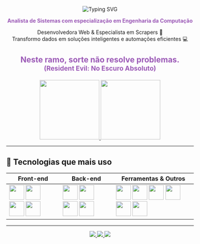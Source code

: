 <div align="center">

![Typing SVG](https://readme-typing-svg.demolab.com?font=Fira+Code&size=32&pause=1000&color=9B59B6&center=true&vCenter=true&width=500&lines=Hi%2C+My+name+is+Sabrina!;)

</div>

<p align="center"><strong style="color:#9B59B6;">Analista de Sistemas com especialização em Engenharia da Computação</strong></p>  

<p align="center">Desenvolvedora Web & Especialista em Scrapers 🚀<br>
Transformo dados em soluções inteligentes e automações eficientes 💻</p>

## <p align="center" style="color:#9B59B6;">Neste ramo, sorte não resolve problemas. <small>(Resident Evil: No Escuro Absoluto)</small></p>

<div align="center">
  <a href="https://github.com/bina663">
    <img height="160em" src="https://github-readme-stats.vercel.app/api?username=bina663&show_icons=true&theme=dracula&include_all_commits=true&count_private=true"/>
    <img height="160em" src="https://github-readme-stats.vercel.app/api/top-langs/?username=bina663&layout=compact&langs_count=7&theme=dracula"/>
  </a>
</div>

---

## 💜 Tecnologias que mais uso

<div align="center">

| Front-end | Back-end | Ferramentas & Outros |
|------------|-----------|--------------------|
| <img src="https://cdn.jsdelivr.net/gh/devicons/devicon/icons/html5/html5-original.svg" width="40"/> <img src="https://cdn.jsdelivr.net/gh/devicons/devicon/icons/css3/css3-original.svg" width="40"/> <img src="https://cdn.jsdelivr.net/gh/devicons/devicon/icons/javascript/javascript-original.svg" width="40"/> <img src="https://cdn.jsdelivr.net/gh/devicons/devicon/icons/react/react-original.svg" width="40"/> | <img src="https://cdn.jsdelivr.net/gh/devicons/devicon/icons/nodejs/nodejs-original.svg" width="40"/> <img src="https://cdn.jsdelivr.net/gh/devicons/devicon/icons/python/python-original.svg" width="40"/> <img src="https://cdn.jsdelivr.net/gh/devicons/devicon/icons/php/php-original.svg" width="40"/> <img src="https://cdn.jsdelivr.net/gh/devicons/devicon/icons/csharp/csharp-original.svg" width="40"/> | <img src="https://cdn.jsdelivr.net/gh/devicons/devicon/icons/git/git-original.svg" width="40"/> <img src="https://cdn.jsdelivr.net/gh/devicons/devicon/icons/linux/linux-original.svg" width="40"/> <img src="https://cdn.jsdelivr.net/gh/devicons/devicon/icons/vscode/vscode-original.svg" width="40"/> <img src="https://cdn.jsdelivr.net/gh/devicons/devicon/icons/selenium/selenium-original.svg" width="40"/> <img src="https://cdn.jsdelivr.net/gh/devicons/devicon/icons/docker/docker-original.svg" width="40"/> <img src="https://cdn.jsdelivr.net/gh/devicons/devicon/icons/puppeteer/puppeteer-original.svg" width="40"/>

</div>


---

<div align="center" style="margin-top:10px;">
 <a href="https://discord.gg/j2KmdrW4" target="_blank">
    <img src="https://img.shields.io/badge/Discord-9B59B6?style=for-the-badge&logo=discord&logoColor=white">
 </a> 
 <a href="mailto:bina.oliver4@gmail.com">
    <img src="https://img.shields.io/badge/Gmail-9B59B6?style=for-the-badge&logo=gmail&logoColor=white">
 </a>
 <a href="https://www.linkedin.com/in/sabrina-oliveira-ba80031b0/" target="_blank">
    <img src="https://img.shields.io/badge/LinkedIn-9B59B6?style=for-the-badge&logo=linkedin&logoColor=white">
 </a> 
</div>
